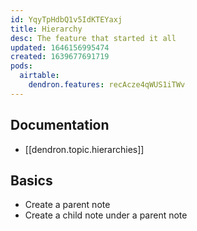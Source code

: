 ```yaml
---
id: YqyTpHdbQ1v5IdKTEYaxj
title: Hierarchy
desc: The feature that started it all
updated: 1646156995474
created: 1639677691719
pods:
  airtable:
    dendron.features: recAcze4qWUS1iTWv
---
```

## Documentation

- [[dendron.topic.hierarchies]]

## Basics

- Create a parent note
- Create a child note under a parent note
